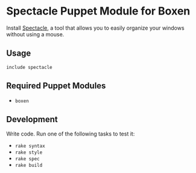 # Spectacle Puppet Module for Boxen

Install [Spectacle](http://spectacleapp.com/), a tool that allows you to easily organize your windows without using a mouse.

## Usage

```puppet
include spectacle
```

## Required Puppet Modules

* `boxen`

## Development

Write code. Run one of the following tasks to test it:
* `rake syntax`
* `rake style`
* `rake spec`
* `rake build`
